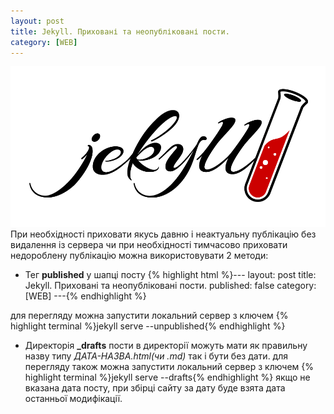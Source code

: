 ```yaml
---
layout: post
title: Jekyll. Приховані та неопубліковані пости.
category: [WEB]
---
```

![jekyll logo](/media/jekyll.png?style=head)  
При необхідності приховати якусь давню і неактуальну публікацію без видалення із сервера чи при необхідності тимчасово<!--more--> приховати недороблену публікацію можна використовувати 2 методи:

-  Тег **published** у шапці посту
  {% highlight html %}---
layout: post
title: Jekyll. Приховані та неопубліковані пости.
published: false
category: [WEB]
---{% endhighlight %}

для перегляду можна запустити локальний сервер з ключем
    {% highlight terminal %}jekyll serve --unpublished{% endhighlight %}

-  Директорія **_drafts**
пости в директорії можуть мати як правильну назву типу *ДАТА-НАЗВА.html(чи .md)* так і бути без дати.
для перегляду також можна запустити локальний сервер з ключем
    {% highlight terminal %}jekyll serve --drafts{% endhighlight %}
якщо не вказана дата посту, при збірці сайту за дату буде взята дата останньої модифікації.
